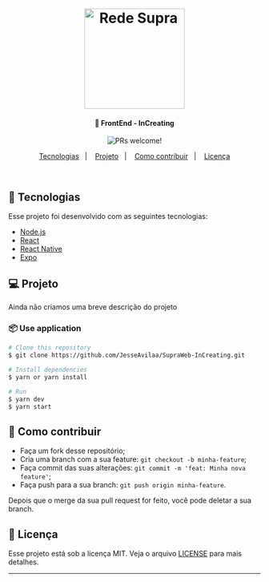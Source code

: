 <h1 align="center">
    <img alt="Rede Supra" title="#InCreating" src="https://i.imgur.com/74fogOA.png" width="200px" />
</h1>

<h4 align="center">
  🚀 FrontEnd - InCreating
</h4>

<p align="center">
 <img src="https://media.discordapp.net/attachments/709099873315717170/713109550236041306/unknown.png?width=1204&height=677" alt="PRs welcome!" />

</p>

<p align="center">
  <a href="#rocket-tecnologias">Tecnologias</a>&nbsp;&nbsp;&nbsp;|&nbsp;&nbsp;&nbsp;
  <a href="#-projeto">Projeto</a>&nbsp;&nbsp;&nbsp;|&nbsp;&nbsp;&nbsp;
  <a href="#-como-contribuir">Como contribuir</a>&nbsp;&nbsp;&nbsp;|&nbsp;&nbsp;&nbsp;
  <a href="#memo-licença">Licença</a>
</p>

<br>

## :rocket: Tecnologias

Esse projeto foi desenvolvido com as seguintes tecnologias:

- [Node.js](https://nodejs.org/en/)
- [React](https://reactjs.org)
- [React Native](https://facebook.github.io/react-native/)
- [Expo](https://expo.io/)

## 💻 Projeto

Ainda não criamos uma breve descrição do projeto

### 📦 Use application
```bash
# Clone this repository
$ git clone https://github.com/JesseAvilaa/SupraWeb-InCreating.git

# Install dependencies
$ yarn or yarn install

# Run
$ yarn dev
$ yarn start

```

## 🤔 Como contribuir

- Faça um fork desse repositório;
- Cria uma branch com a sua feature: `git checkout -b minha-feature`;
- Faça commit das suas alterações: `git commit -m 'feat: Minha nova feature'`;
- Faça push para a sua branch: `git push origin minha-feature`.

Depois que o merge da sua pull request for feito, você pode deletar a sua branch.

## :memo: Licença

Esse projeto está sob a licença MIT. Veja o arquivo [LICENSE](LICENSE.md) para mais detalhes.

---
